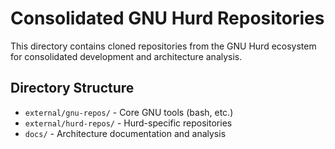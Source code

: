 # Consolidated GNU Hurd Repositories

This directory contains cloned repositories from the GNU Hurd ecosystem for consolidated development and architecture analysis.

## Directory Structure

- `external/gnu-repos/` - Core GNU tools (bash, etc.)
- `external/hurd-repos/` - Hurd-specific repositories
- `docs/` - Architecture documentation and analysis


